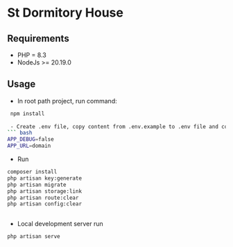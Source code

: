 # St Dormitory House

## Requirements
- PHP = 8.3
- NodeJs >= 20.19.0

## Usage
- In root path project, run command:
``` bash
 npm install
 
 - Create .env file, copy content from .env.example to .env file and config your database in .env:
``` bash
APP_DEBUG=false
APP_URL=domain
```
- Run

``` bash
composer install
php artisan key:generate
php artisan migrate
php artisan storage:link
php artisan route:clear
php artisan config:clear
	
```
- Local development server run

``` bash
php artisan serve
```
